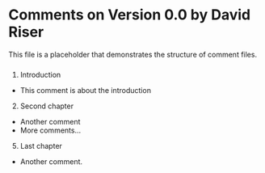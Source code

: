 # Comments on Version 0.0 by David Riser 

This file is a placeholder that demonstrates the structure of comment files.

###
1. Introduction 
* This comment is about the introduction
2. Second chapter
* Another comment
* More comments... 
5. Last chapter
* Another comment.  